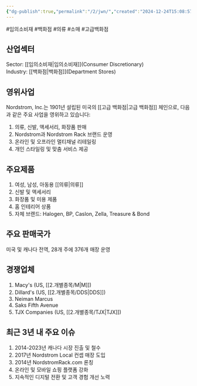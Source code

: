 ```yaml
---
{"dg-publish":true,"permalink":"/2/jwn/","created":"2024-12-24T15:08:57.553+09:00","updated":"2025-07-29T21:37:04.799+09:00"}
---
```


#임의소비재 #백화점 #의류 #소매 #고급백화점


## 산업섹터

Sector: [[임의소비재\|임의소비재]](Consumer Discretionary)  
Industry: [[백화점\|백화점]](Department Stores)

## 영위사업

Nordstrom, Inc.는 1901년 설립된 미국의 [[고급 백화점\|고급 백화점]] 체인으로, 다음과 같은 주요 사업을 영위하고 있습니다:

1. 의류, 신발, 액세서리, 화장품 판매
2. Nordstrom과 Nordstrom Rack 브랜드 운영
3. 온라인 및 오프라인 멀티채널 리테일링
4. 개인 스타일링 및 맞춤 서비스 제공

## 주요제품

1. 여성, 남성, 아동용 [[의류\|의류]]
2. 신발 및 액세서리
3. 화장품 및 미용 제품
4. 홈 인테리어 상품
5. 자체 브랜드: Halogen, BP, Caslon, Zella, Treasure & Bond

## 주요 판매국가

미국 및 캐나다 전역, 28개 주에 376개 매장 운영

## 경쟁업체

1. Macy's (US, [[2.개별종목/M\|M]])
2. Dillard's (US, [[2.개별종목/DDS\|DDS]])
3. Neiman Marcus
4. Saks Fifth Avenue
5. TJX Companies (US, [[2.개별종목/TJX\|TJX]])

## 최근 3년 내 주요 이슈

1. 2014-2023년 캐나다 시장 진출 및 철수
2. 2017년 Nordstrom Local 컨셉 매장 도입
3. 2014년 NordstromRack.com 론칭
4. 온라인 및 모바일 쇼핑 플랫폼 강화
5. 지속적인 디지털 전환 및 고객 경험 개선 노력